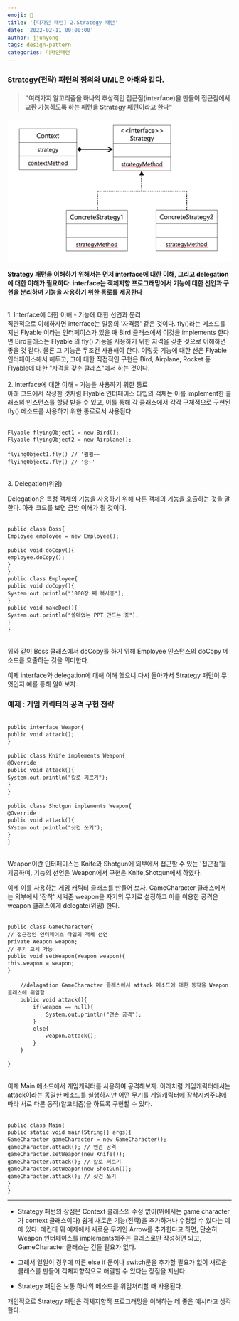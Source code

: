 ```yaml
---
emoji: 🧢
title: '[디자인 패턴] 2.Strategy 패턴'
date: '2022-02-11 00:00:00'
author: jjunyong
tags: design-pattern
categories: 디자인패턴
---
```


### Strategy(전략) 패턴의 정의와 UML은 아래와 같다.

> #### "여러가지 알고리즘을 하나의 추상적인 접근점(interface)을 만들어 접근점에서 교환 가능하도록 하는 패턴을 Strategy 패턴이라고 한다"

![image1](./image1.png)

**Strategy 패턴을 이해하기 위해서는 먼저 interface에 대한 이해, 그리고 delegation에 대한 이해가 필요하다. interface는 객체지향 프로그래밍에서 기능에 대한 선언과 구현을 분리하며 기능을 사용하기 위한 통로를 제공한다**

<br>
1. Interface에 대한 이해 - 기능에 대한 선언과 분리
<br>
직관적으로 이해하자면 interface는 일종의 '자격증' 같은 것이다. fly()라는 메소드를 지닌 Flyable 이라는 인터페이스가 있을 때 Bird 클래스에서 이것을 implements 한다면 Bird클래스는 Flyable 의 fly() 기능을 사용하기 위한 자격을 갖춘 것으로 이해하면 좋을 것 같다. 물론 그 기능은 무조건 사용해야 한다. 이렇듯 기능에 대한 선은 Flyable 인터페이스해서 해두고, 그에 대한 직접적인 구현은 Bird, Airplane, Rocket 등 Flyable에 대한 "자격을 갖춘 클래스"에서 하는 것이다.

<br>
<br>
2. Interface에 대한 이해 - 기능을 사용하기 위한 통로

<br>
아래 코드에서 작성한 것처럼 Flyable 인터페이스 타입의 객체는 이를 implement한 클래스의 인스턴스를 할당 받을 수 있고, 이를 통해 각 클래스에서 각각 구체적으로 구현된 fly() 메소드를 사용하기 위한 통로로서 사용된다.

<br>

```

Flyable flyingObject1 = new Bird();
Flyable flyingObject2 = new Airplane();

flyingObject1.fly() // '훨훨~~
flyingObject2.fly() // '슝~'

```

<br>
3. Delegation(위임)

Delegation은 특정 객체의 기능을 사용하기 위해 다른 객체의 기능을 호출하는 것을 말한다. 아래 코드를 보면 금방 이해가 될 것이다.

```

public class Boss{
Employee employee = new Employee();

public void doCopy(){
employee.doCopy();
}
}
public class Employee{
public void doCopy(){
System.out.println("1000장 째 복사중");
}
public void makeDoc(){
System.out.println("쓸데없는 PPT 만드는 중");
}
}
```

<br>
위와 같이 Boss 클래스에서 doCopy를 하기 위해 Employee 인스턴스의 doCopy 메소드를 호출하는 것을 의미한다.

이제 interface와 delegation에 대해 이해 했으니 다시 돌아가서 Strategy 패턴이 무엇인지 예를 통해 알아보자.

### 예제 : 게임 캐릭터의 공격 구현 전략

```

public interface Weapon{
public void attack();
}

public class Knife implements Weapon{
@Override
public void attack(){
System.out.println("칼로 찌르기");
}
}

public class Shotgun implements Weapon{
@Override
public void attack(){
SYstem.out.println("샷건 쏘기");
}
}

```

<br>
Weapon이란 인터페이스는 Knife와 Shotgun에 외부에서 접근할 수 있는 '접근점'을 제공하며, 기능의 선언은 Weapon에서 구현은 Knife,Shotgun에서 하였다.

이제 이를 사용하는 게임 캐릭터 클래스를 만들어 보자. GameCharacter 클래스에서는 외부에서 '장착' 시켜준 weapon을 자기의 무기로 설정하고 이를 이용한 공격은 weapon 클래스에게 delegate(위임) 한다.

```

public class GameCharacter{
// 접근점인 인터페이스 타입의 객체 선언
private Weapon weapon;
// 무기 교체 가능
public void setWeapon(Weapon weapon){
this.weapon = weapon;
}

    //delagation GameCharacter 클래스에서 attack 메소드에 대한 동작을 Weapon클래스에 위임함
    public void attack(){
        if(weapon == null){
            System.out.println("맨손 공격");
        }
        else{
            weapon.attack();
        }
    }

}

```

<br>
이제 Main 메소드에서 게임캐릭터를 사용하여 공격해보자. 아래처럼 게임캐릭터에서는 attack이라는 동일한 메소드를 실행하지만 어떤 무기를 게임캐릭터에 장착시켜주냐에 따라 서로 다른 동작(알고리즘)을 하도록 구현할 수 있다.

```

public class Main{
public static void main(String[] args){
GameCharacter gameCharacter = new GameCharacter();
gameCharacter.attack(); // 맨손 공격
gameCharacter.setWeapon(new Knife());
gameCharacter.attack(); // 칼로 찌르기
gameCharacter.setWeapon(new ShotGun());
gameCharacter.attack(); // 샷건 쏘기
}
}

```

---

- Strategy 패턴의 장점은 Context 클래스의 수정 없이(위에서는 game character가 context 클래스이다) 쉽게 새로운 기능(전략)을 추가하거나 수정할 수 있다는 데에 있다. 예컨대 위 예제에서 새로운 무기인 Arrow를 추가한다고 하면, 단순히 Weapon 인터페이스를 implements해주는 클래스로만 작성하면 되고, GameCharacter 클래스는 건들 필요가 없다.

- 그래서 일일이 경우에 따른 else if 문이나 switch문을 추가할 필요가 없이 새로운 클래스를 만들어 객체지향적으로 해결할 수 있다는 장점을 지닌다.

- Strategy 패턴은 보통 하나의 메소드를 위임처리할 때 사용된다.

개인적으로 Strategy 패턴은 객체지향적 프로그래밍을 이해하는 데 좋은 예시라고 생각한다.

